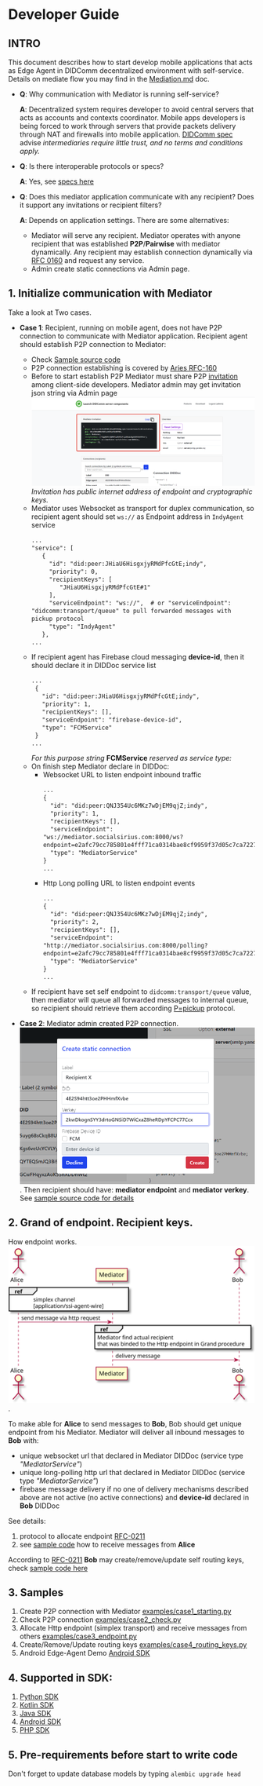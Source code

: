 # Developer Guide

## INTRO
This document describes how to start develop mobile applications that acts as 
Edge Agent in DIDComm decentralized environment with self-service. Details on mediate flow you may find in the [Mediation.md](/docs/Mediation.md) doc.

 - **Q**: Why communication with Mediator is running self-service?
   
   **A**: Decentralized system requires developer to avoid central servers that acts
      as accounts and contexts coordinator. Mobile apps developers is being forced
      to work through servers that provide packets delivery through NAT and firewalls
      into mobile application. [DIDComm spec](https://identity.foundation/didcomm-messaging/spec/#purpose-and-scope)
      advise *intermediaries require little trust, and no terms and conditions apply.*
   
 - **Q**: Is there interoperable protocols or specs?

   **A**: Yes, see [specs here](https://identity.foundation/didcomm-messaging/spec/#roles)

 - **Q**: Does this mediator application communicate with any recipient? Does it support any 
          invitations or recipient filters?
   
   **A**: Depends on application settings. There are some alternatives:
    - Mediator will serve any recipient.
      Mediator operates with anyone recipient that was established **P2P**/**Pairwise** with mediator 
      dynamically. Any recipient may establish connection dynamically via [RFC 0160](https://github.com/hyperledger/aries-rfcs/tree/master/features/0160-connection-protocol)
      and request any service. 
    - Admin create static connections via Admin page.

## 1. Initialize communication with Mediator

Take a look at Two cases. 
  - **Case 1**: Recipient, running on mobile agent, does not have P2P connection to communicate 
    with Mediator application. Recipient agent should establish P2P connection to Mediator:
     - Check [Sample source code](../examples/case1_starting.py)
     - P2P connection establishing is covered by [Aries RFC-160](https://github.com/hyperledger/aries-rfcs/tree/master/features/0160-connection-protocol)
     - Before to start establish P2P Mediator must share P2P [invitation](https://github.com/hyperledger/aries-rfcs/tree/master/features/0160-connection-protocol#0-invitation-to-connect)
       among client-side developers. Mediator admin may get invitation json string via Admin page
       ![P2P invitation](_static/invitation.png?raw=true)
       *Invitation has public internet address of endpoint and cryptographic keys.*
     - Mediator uses Websocket as transport for duplex communication, so recipient agent
       should set ```ws://``` as Endpoint address in ```IndyAgent``` service
         ```
         ...
         "service": [
            {
              "id": "did:peer:JHiaU6HisgxjyRMdPfcGtE;indy",
              "priority": 0,
              "recipientKeys": [
                 "JHiaU6HisgxjyRMdPfcGtE#1"
              ],
              "serviceEndpoint": "ws://",  # or "serviceEndpoint": "didcomm:transport/queue" to pull forwarded messages with pickup protocol 
              "type": "IndyAgent"
            },
         ...
         ```
     - If recipient agent has Firebase cloud messaging **device-id**, then it should declare it in DIDDoc service list
       ```
       ...
        {
          "id": "did:peer:JHiaU6HisgxjyRMdPfcGtE;indy",
          "priority": 1,
          "recipientKeys": [],
          "serviceEndpoint": "firebase-device-id",
          "type": "FCMService"
        }
       ...
       ```
       *For this purpose string* **FCMService**  *reserved as service type:* 
     - On finish step Mediator declare in DIDDoc: 
       - Websocket URL to listen endpoint inbound traffic
         ```
         ...
         {
           "id": "did:peer:QNJ354Uc6MKz7wDjEM9qjZ;indy",
           "priority": 1,
           "recipientKeys": [],
           "serviceEndpoint": "ws://mediator.socialsirius.com:8000/ws?endpoint=e2afc79cc785801e4fff71ca0314bae8cf9959f37d05c7ca722721acc91530ab",
           "type": "MediatorService"
         }
         ...
         ```
       - Http Long polling URL to listen endpoint events
         ```
         ...
         {
           "id": "did:peer:QNJ354Uc6MKz7wDjEM9qjZ;indy",
           "priority": 2,
           "recipientKeys": [],
           "serviceEndpoint": "http://mediator.socialsirius.com:8000/polling?endpoint=e2afc79cc785801e4fff71ca0314bae8cf9959f37d05c7ca722721acc91530ab",
           "type": "MediatorService"
         }
         ...
         ```
     - If recipient have set self endpoint to ```didcomm:transport/queue``` value, then mediator will queue all
      forwarded messages to internal queue, so recipient should retrieve them according [P=pickup](https://github.com/Purik/aries-rfcs/tree/main/features/0212-pickup) protocol.
         
  - **Case 2**: Mediator admin created P2P connection. ![Static connection](_static/create_static_connection.png?raw=true).
    Then recipient should have: **mediator endpoint** and **mediator verkey**.
    See [sample source code for details](../examples/case2_check.py)

         

## 2. Grand of endpoint. Recipient keys.
How endpoint works.
![How endpoint works](_static/endpoint.svg?raw=true).

To make able for **Alice** to send messages to **Bob**, Bob should get unique endpoint from his Mediator.
Mediator will deliver all inbound messages to **Bob** with:

- unique websocket url that declared in Mediator DIDDoc (service type *"MediatorService"*)
- unique long-polling http url that declared in Mediator DIDDoc (service type *"MediatorService"*)
- firebase message delivery if no one of delivery mechanisms described above are not active (no active connections)
  and **device-id** declared in **Bob** DIDDoc

See details:
1. protocol to allocate endpoint [RFC-0211](https://github.com/hyperledger/aries-rfcs/tree/main/features/0211-route-coordination)
2. see [sample code](../examples/case3_endpoint.py) how to receive messages from **Alice**

According to [RFC-0211](https://github.com/hyperledger/aries-rfcs/tree/main/features/0211-route-coordination)
**Bob** may create/remove/update self routing keys, check [sample code here](../examples/case4_routing_keys.py)

## 3. Samples

1. Create P2P connection with Mediator [examples/case1_starting.py](../examples/case1_starting.py)
2. Check P2P connection [examples/case2_check.py](../examples/case2_check.py)
3. Allocate Http endpoint (simplex transport) and receive messages from others [examples/case3_endpoint.py](../examples/case3_endpoint.py)
4. Create/Remove/Update routing keys [examples/case4_routing_keys.py](../examples/case4_routing_keys.py)
5. Android Edge-Agent Demo [Android SDK](https://github.com/Sirius-social/DIDComm-Android-Sample)

## 4. Supported in SDK:
1. [Python SDK](https://github.com/Sirius-social/sirius-sdk-python)
2. [Kotlin SDK](https://github.com/Sirius-social/sirius-sdk-kotlin)
3. [Java SDK](https://github.com/Sirius-social/sirius-sdk-java)
4. [Android SDK](https://github.com/Sirius-social/sirius-sdk-android)
5. [PHP SDK](https://github.com/Sirius-social/sirius-sdk-php)

## 5. Pre-requirements before start to write code
Don't forget to update database models by typing ```alembic upgrade head```
